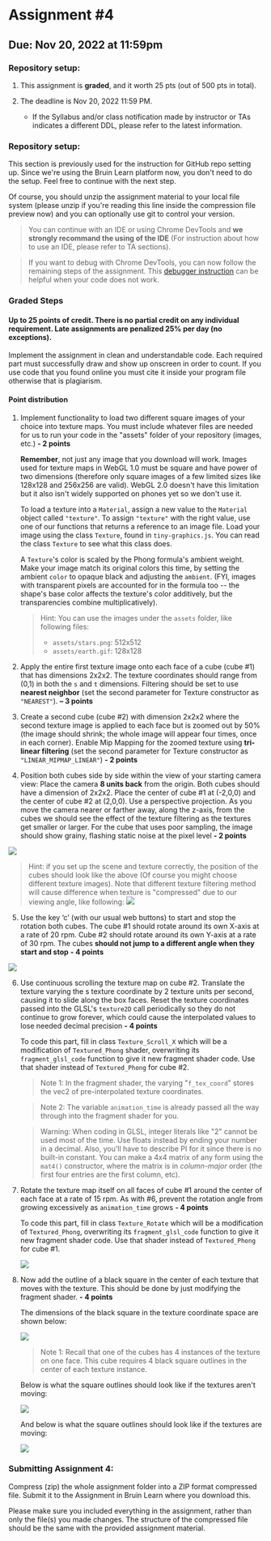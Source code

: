 # Assignment #4

## Due: Nov 20, 2022 at 11:59pm

### Repository setup:

1. This assignment is **graded**, and it worth 25 pts (out of 500 pts in total).

2. The deadline is Nov 20, 2022 11:59 PM.

   * If the Syllabus and/or class notification made by instructor or TAs indicates a different DDL, please refer to the latest information.

### Repository setup:


   This section is previously used for the instruction for GitHub repo setting up. Since we're using the Bruin Learn platform now, you don't need to do the setup. Feel free to continue with the next step. 

   Of course, you should unzip the assignment material to your local file system (please unzip if you're reading this line inside the compression file preview now) and you can optionally use git to control your version.

   > You can continue with an IDE or using Chrome DevTools and **we strongly recommand the using of the IDE** (For instruction about how to use an IDE, please refer to TA sections). 

   > If you want to debug with Chrome DevTools, you can now follow the remaining steps of the assignment. This [debugger instruction](https://docs.google.com/document/d/e/2PACX-1vSi14Mb-_6qLN7wVA4-4NxqYR-3qHLy7ndjB2G0Ba6TCYHn_KGmrPbu-fCDtHkv9QcGBNqLUUdT6fu1/pub) can be helpful when your code does not work. 

### Graded Steps

#### Up to 25 points of credit. There is no partial credit on any individual requirement. Late assignments are penalized 25% per day (no exceptions).

Implement the assignment in clean and understandable code. Each required part must successfully draw and show up onscreen in order to count. If you use code that you found online you must cite it inside your program file otherwise that is plagiarism.

#### Point distribution

1. Implement functionality to load two different square images of your choice into texture maps. You must include whatever files are needed for us to run your code in the "assets" folder of your repository (images, etc.) **- 2 points**

   **Remember**, not just any image that you download will work.  Images used for texture maps in WebGL 1.0 must be square and have power of two dimensions (therefore only square images of a few limited sizes like 128x128 and 256x256 are valid).  WebGL 2.0 doesn't have this limitation but it also isn't widely supported on phones yet so we don't use it.

   To load a texture into a `Material`, assign a new value to the `Material` object called `"texture"`.  To assign `"texture"` with the right value, use one of our functions that returns a reference to an image file.  Load your image using the class `Texture`, found in `tiny-graphics.js`.  You can read the class `Texture` to see what this class does.

   A `Texture`'s color is scaled by the Phong formula's ambient weight.  Make your image match its original colors this time, by setting the ambient `color` to opaque black and adjusting the `ambient`.  (FYI, images with transparent pixels are accounted for in the formula too -- the shape's base color affects the texture's color additively, but the transparencies combine multiplicatively).

   > Hint: You can use the images under the `assets` folder, like following files:
   >
   > * `assets/stars.png`: 512x512 
   > * `assets/earth.gif`: 128x128

2. Apply the entire first texture image onto each face of a cube (cube #1) that has dimensions 2x2x2. The texture coordinates should range from (0,1) in both the `s` and `t` dimensions. Filtering should be set to use **nearest neighbor** (set the second parameter for Texture constructor as `"NEAREST"`). **– 3 points**

3. Create a second cube (cube #2) with dimension 2x2x2 where the second texture image is applied to each face but is zoomed out by 50% (the image should shrink; the whole image will appear four times, once in each corner). Enable Mip Mapping for the zoomed texture using **tri-linear filtering** (set the second parameter for Texture constructor as `"LINEAR_MIPMAP_LINEAR"`) **- 2 points**

4. Position both cubes side by side within the view of your starting camera view:  Place the camera **8 units back** from the origin. Both cubes should have a dimension of 2x2x2. Place the center of cube #1 at (-2,0,0) and the center of cube #2 at (2,0,0). Use a perspective projection.  As you move the camera nearer or farther away, along the z-axis, from the cubes we should see the effect of the texture filtering as the textures get smaller or larger.  For the cube that uses poor sampling, the image should show grainy, flashing static noise at the pixel level **- 2 points**

![](doc/step1.png)

> Hint: if you set up the scene and texture correctly, the position of the cubes should look like the above (Of course you might choose different texture images). Note that different texture filtering method will cause difference when texture is "compressed" due to our viewing angle, like following:
> ![](doc/step2.png)

5. Use the key ‘c’ (with our usual web buttons) to start and stop the rotation both cubes. The cube #1 should rotate around its own X-axis at a rate of 20 rpm. Cube #2 should rotate around its own Y-axis at a rate of 30 rpm. The cubes **should not jump to a different angle when they start and stop** **- 4 points**

![](doc/step3.gif)

6. Use continuous scrolling the texture map on cube #2. Translate the texture varying the s texture coordinate by 2 texture units per second, causing it to slide along the box faces.  Reset the texture coordinates passed into the GLSL's `texture2D` call periodically so they do not continue to grow forever, which could cause the interpolated values to lose needed decimal precision **- 4 points**

   To code this part, fill in class `Texture_Scroll_X` which will be a modification of `Textured_Phong` shader, overwriting its `fragment_glsl_code` function to give it new fragment shader code.  Use that shader instead of `Textured_Phong` for cube #2.  

   > Note 1: In the fragment shader, the varying "`f_tex_coord`" stores the vec2 of pre-interpolated texture coordinates.

   > Note 2: The variable `animation_time` is already passed all the way through into the fragment shader for you.

   > Warning:  When coding in GLSL, integer literals like "2" cannot be used most of the time.  Use floats instead by ending your number in a decimal.  Also, you'll have to describe PI for it since there is no built-in constant.  You can make a 4x4 matrix of any form using the `mat4()` constructor, where the matrix is in *column-major* order (the first four entries are the first column, etc).

7. Rotate the texture map itself on all faces of cube #1 around the center of each face at a rate of 15 rpm.  As with #6, prevent the rotation angle from growing excessively as `animation_time` grows **- 4 points**

   To code this part, fill in class `Texture_Rotate` which will be a modification of `Textured_Phong`, overwriting its `fragment_glsl_code` function to give it new fragment shader code.  Use that shader instead of `Textured_Phong` for cube #1.

   ![](doc/step4.gif)

8. Now add the outline of a black square in the center of each texture that moves with the texture. This should be done by just modifying the fragment shader. **- 4 points**

   The dimensions of the black square in the texture coordinate space are shown below:

   ![](doc/step8.jpg)

   > Note 1: Recall that one of the cubes has 4 instances of the texture on one face. This cube requires 4 black square outlines in the center of each texture instance.

   Below is what the square outlines should look like if the textures aren't moving:

   ![](doc/step8p1.png)

   And below is what the square outlines should look like if the textures are moving:

   ![](doc/step8p2.gif)


### Submitting Assignment 4:

Compress (zip) the whole assignment folder into a ZIP format compressed file. Submit it to the Assignment in Bruin Learn where you download this. 

Please make sure you included everything in the assignment, rather than only the file(s) you made changes. The structure of the compressed file should be the same with the provided assignment material.


